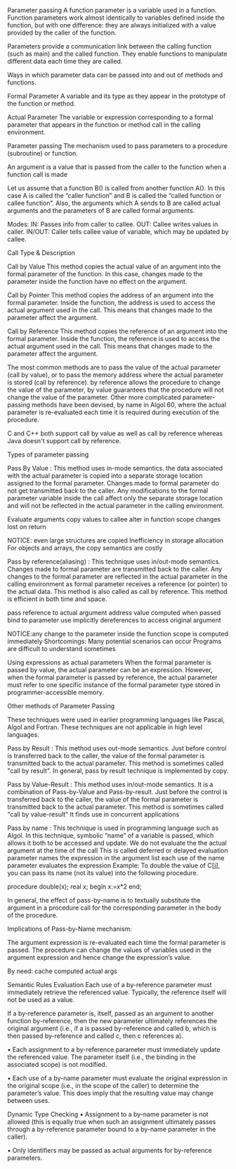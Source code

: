 Parameter passing
A function parameter is a variable used in a function. Function parameters work almost identically to variables defined inside the function, but with one difference: they are always initialized with a value provided by the caller of the function.

Parameters provide a communication link between the calling function (such as main) and the called function. They enable functions to manipulate different data each time they are called.

Ways in which parameter data can be passed into and out of methods and functions.

Formal Parameter
A variable and its type as they appear in the prototype of the function or method.

Actual Parameter
The variable or expression corresponding to a formal parameter that appears in the function or method call in the calling environment.

Parameter passing
The mechanism used to pass parameters to a procedure (subroutine) or function.

An argument is a value that is passed from the caller to the function when a function call is made

Let us assume that a function B() is called from another function A().
In this case A is called the “caller function”
and B is called the “called function or callee function”.
Also, the arguments which A sends to B are called actual arguments
and the parameters of B are called formal arguments.

Modes:
IN: Passes info from caller to callee.
OUT: Callee writes values in caller.
IN/OUT: Caller tells callee value of variable, which may be updated by callee.



Call Type & Description

Call by Value
This method copies the actual value of an argument into the formal parameter of the function. In this case, changes made to the parameter inside the function have no effect on the argument.

Call by Pointer
This method copies the address of an argument into the formal parameter. Inside the function, the address is used to access the actual argument used in the call. This means that changes made to the parameter affect the argument.

Call by Reference
This method copies the reference of an argument into the formal parameter. Inside the function, the reference is used to access the actual argument used in the call. This means that changes made to the parameter affect the argument.



The most common methods are to pass the value of the actual parameter (call by value),
or to pass the memory address where the actual parameter is stored (call by reference).
by reference allows the procedure to change the value of the parameter,
by value guarantees that the procedure will not change the value of the parameter.
Other more complicated parameter-passing methods have been devised,
by name in Algol 60, where the actual parameter is re-evaluated each time it is required during execution of the procedure.


C and C++ both support call by value as well as call by reference
whereas Java doesn't support call by reference.


Types of parameter passing

Pass By Value : This method uses in-mode semantics.
the data associated with the actual parameter is copied into a separate storage location assigned to the formal parameter.
Changes made to formal parameter do not get transmitted back to the caller.
Any modifications to the formal parameter variable inside the call affect only the separate storage location and will not be reflected in the actual parameter in the calling environment.


Evaluate arguments
copy values to callee
alter in function scope
changes lost on return

NOTICE: even large structures are copied
Inefficiency in storage allocation
For objects and arrays, the copy semantics are costly



Pass by reference(aliasing) : This technique uses in/out-mode semantics.
Changes made to formal parameter are transmitted back to the caller.
Any changes to the formal parameter are reflected in the actual parameter
in the calling environment as formal parameter receives a reference (or pointer)
to the actual data. This method is also called as call by reference.
This method is efficient in both time and space.

pass reference to actual argument
address value computed when passed
bind to parameter
use implicitly dereferences to access original argument

NOTICE:any change to the parameter inside the function scope is computed immediately
Shortcomings: Many potential scenarios can occur
Programs are difficult to understand sometimes



Using expressions as actual parameters
When the formal parameter is passed by value,
the actual parameter can be an expression.
However, when the formal parameter is passed by reference,
the actual parameter must refer to one specific instance of the formal parameter type
stored in programmer-accessible memory.


Other methods of Parameter Passing

These techniques were used in earlier programming languages like Pascal, Algol and Fortran.
These techniques are not applicable in high level languages.

Pass by Result : This method uses out-mode semantics.
Just before control is transferred back to the caller,
the value of the formal parameter is transmitted back to the actual parameter.
This method is sometimes called "call by result".
In general, pass by result technique is implemented by copy.

Pass by Value-Result : This method uses in/out-mode semantics.
It is a combination of Pass-by-Value and Pass-by-result.
Just before the control is transferred back to the caller,
the value of the formal parameter is transmitted back to the actual parameter.
This method is sometimes called "call by value-result"
It finds use in concurrent applications

Pass by name : This technique is used in programming language such as Algol.
In this technique, symbolic “name” of a variable is passed,
which allows it both to be accessed and update.
We do not evaluate the the actual argument at the time of the call
This is called deferred or delayed evaluation
parameter names the expression in the argument list
each use of the name parameter evaluates the expression
Example:
To double the value of C[j], you can pass its name (not its value) into the following procedure.

procedure double(x);
  real x;
begin
  x:=x*2
end;

In general, the effect of pass-by-name is to textually substitute the argument in a procedure call
for the corresponding parameter in the body of the procedure.

Implications of Pass-by-Name mechanism:

The argument expression is re-evaluated each time the formal parameter is passed.
The procedure can change the values of variables used in the argument expression and hence change the expression’s value.




By need: cache computed actual args










Semantic Rules
Evaluation
Each use of a by-reference parameter must immediately retrieve the referenced value.
Typically, the reference itself will not be used as a value.

If a by-reference parameter is, itself, passed as an argument to another function by-reference,
then the new parameter ultimately references the original argument
(i.e., if a is passed by-reference and called b,
  which is then passed by-reference and called c,
  then c references a).

• Each assignment to a by-reference parameter must immediately update the referenced value.
The parameter itself (i.e., the binding in the associated scope) is not modified.

• Each use of a by-name parameter must evaluate the original expression in the original scope
(i.e., in the scope of the caller) to determine the parameter’s value.
This does imply that the resulting value may change between uses.

Dynamic Type Checking
• Assignment to a by-name parameter is not allowed (this is equally true when such an assignment ultimately passes through a by-reference parameter bound to a by-name parameter in the caller).

• Only identifiers may be passed as actual arguments for by-reference parameters.
